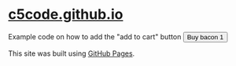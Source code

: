 # [c5code.github.io](https://c5code.github.io/)

Example code on how to add the "add to cart" button
		<button
			class="snipcart-add-item"
		    data-item-id="1"
		    data-item-name="Bacon 1"
		    data-item-price="3.00"
		    data-item-weight="20"
		    data-item-url="/"
		    data-item-description="Some fresh bacon 1">
	        	Buy bacon 1
		</button>


This site was built using [GitHub Pages](https://pages.github.com/).